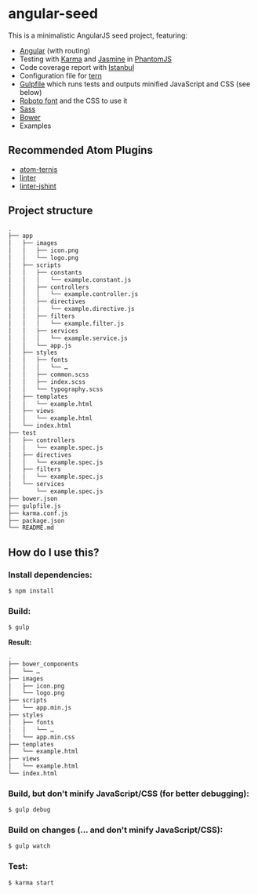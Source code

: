 # angular-seed

This is a minimalistic AngularJS seed project, featuring:

* [Angular](https://angularjs.org) (with routing)
* Testing with [Karma](http://karma-runner.github.io) and [Jasmine](http://jasmine.github.io) in [PhantomJS](http://phantomjs.org)
* Code coverage report with [Istanbul](https://gotwarlost.github.io/istanbul)
* Configuration file for [tern](http://ternjs.net/)
* [Gulpfile](http://gulpjs.com/) which runs tests and outputs minified JavaScript and CSS (see below)
* [Roboto font](https://www.google.com/fonts/specimen/Roboto) and the CSS to use it
* [Sass](http://sass-lang.com)
* [Bower](http://bower.io)
* Examples

## Recommended Atom Plugins

* [atom-ternjs](https://atom.io/packages/atom-ternjs)
* [linter](https://atom.io/packages/linter)
* [linter-jshint](https://atom.io/packages/linter-jshint)

## Project structure

```sh
.
├── app
│   ├── images
│   │   ├── icon.png
│   │   └── logo.png
│   ├── scripts
│   │   ├── constants
│   │   │   └── example.constant.js
│   │   ├── controllers
│   │   │   └── example.controller.js
│   │   ├── directives
│   │   │   └── example.directive.js
│   │   ├── filters
│   │   │   └── example.filter.js
│   │   ├── services
│   │   │   └── example.service.js
│   │   └── app.js
│   ├── styles
│   │   ├── fonts
│   │   │   └── …
│   │   ├── common.scss
│   │   ├── index.scss
│   │   └── typography.scss
│   ├── templates
│   │   └── example.html
│   ├── views
│   │   └── example.html
│   └── index.html
├── test
│   ├── controllers
│   │   └── example.spec.js
│   ├── directives
│   │   └── example.spec.js
│   ├── filters
│   │   └── example.spec.js
│   └── services
│       └── example.spec.js
├── bower.json
├── gulpfile.js
├── karma.conf.js
├── package.json
└── README.md
```

## How do I use this?

### Install dependencies:
```sh
$ npm install
```

### Build:
```sh
$ gulp
```

**Result:**

```sh
.
├── bower_components
│   └── …
├── images
│   ├── icon.png
│   └── logo.png
├── scripts
│   └── app.min.js
├── styles
│   ├── fonts
│   │   └── …
│   └── app.min.css
├── templates
│   └── example.html
├── views
│   └── example.html
└── index.html

```

### Build, but don't minify JavaScript/CSS (for better debugging):
```sh
$ gulp debug
```

### Build on changes (... and don't minify JavaScript/CSS):
```sh
$ gulp watch
```

### Test:
```sh
$ karma start
```

